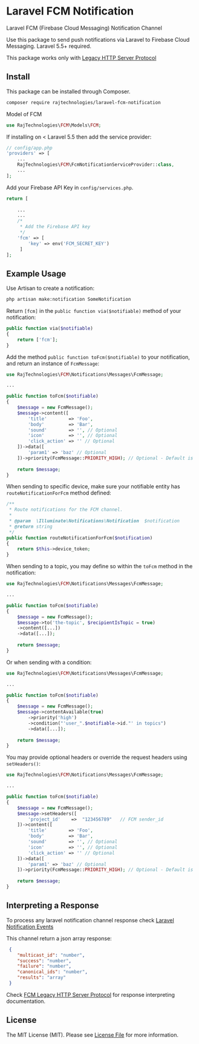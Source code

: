 # Laravel FCM Notification
Laravel FCM (Firebase Cloud Messaging) Notification Channel

Use this package to send push notifications via Laravel to Firebase Cloud Messaging. Laravel 5.5+ required.

This package works only with [Legacy HTTP Server Protocol](https://firebase.google.com/docs/cloud-messaging/http-server-ref)

## Install

This package can be installed through Composer.

``` bash
composer require rajtechnologies/laravel-fcm-notification
```

Model of FCM

```php
use RajTechnologies\FCM\Models\FCM;
```

If installing on < Laravel 5.5 then add the service provider:

```php
// config/app.php
'providers' => [
    ...
    RajTechnologies\FCM\FcmNotificationServiceProvider::class,
    ...
];
```

Add your Firebase API Key in `config/services.php`.

```php
return [
   
    ...
    ...
    /*
     * Add the Firebase API key
     */
    'fcm' => [
        'key' => env('FCM_SECRET_KEY')
     ]
];
```

## Example Usage

Use Artisan to create a notification:

```bash
php artisan make:notification SomeNotification
```

Return `[fcm]` in the `public function via($notifiable)` method of your notification:

```php
public function via($notifiable)
{
    return ['fcm'];
}
```

Add the method `public function toFcm($notifiable)` to your notification, and return an instance of `FcmMessage`: 

```php
use RajTechnologies\FCM\Notifications\Messages\FcmMessage;

...

public function toFcm($notifiable) 
{
    $message = new FcmMessage();
    $message->content([
        'title'        => 'Foo', 
        'body'         => 'Bar', 
        'sound'        => '', // Optional 
        'icon'         => '', // Optional
        'click_action' => '' // Optional
    ])->data([
        'param1' => 'baz' // Optional
    ])->priority(FcmMessage::PRIORITY_HIGH); // Optional - Default is 'normal'.
    
    return $message;
}
```

When sending to specific device, make sure your notifiable entity has `routeNotificationForFcm` method defined: 

```php
/**
 * Route notifications for the FCM channel.
 *
 * @param  \Illuminate\Notifications\Notification  $notification
 * @return string
 */
public function routeNotificationForFcm($notification)
{
    return $this->device_token;
}
```

When sending to a topic, you may define so within the `toFcm` method in the notification:

```php
use RajTechnologies\FCM\Notifications\Messages\FcmMessage;

...

public function toFcm($notifiable) 
{
    $message = new FcmMessage();
    $message->to('the-topic', $recipientIsTopic = true)
    ->content([...])
    ->data([...]);
    
    return $message;
}
```

Or when sending with a condition:

```php
use RajTechnologies\FCM\Notifications\Messages\FcmMessage;

...

public function toFcm($notifiable) 
{
    $message = new FcmMessage();
    $message->contentAvailable(true)
        ->priority('high')
        ->condition("'user_".$notifiable->id."' in topics")
        ->data([...]);
    
    return $message;
}
```

You may provide optional headers or override the request headers using `setHeaders()`:

```php
use RajTechnologies\FCM\Notifications\Messages\FcmMessage;

...

public function toFcm($notifiable) 
{
    $message = new FcmMessage();
    $message->setHeaders([
        'project_id'    =>  "123456789"   // FCM sender_id
    ])->content([
        'title'        => 'Foo', 
        'body'         => 'Bar', 
        'sound'        => '', // Optional 
        'icon'         => '', // Optional
        'click_action' => '' // Optional
    ])->data([
        'param1' => 'baz' // Optional
    ])->priority(FcmMessage::PRIORITY_HIGH); // Optional - Default is 'normal'.
    
    return $message;
}
```

## Interpreting a Response

To process any laravel notification channel response check [Laravel Notification Events](https://laravel.com/docs/6.0/notifications#notification-events)

This channel return a json array response: 
```json
 {
    "multicast_id": "number",
    "success": "number",
    "failure": "number",
    "canonical_ids": "number",
    "results": "array"
 }
```

Check [FCM Legacy HTTP Server Protocol](https://firebase.google.com/docs/cloud-messaging/http-server-ref#interpret-downstream) 
for response interpreting documentation.

## License

The MIT License (MIT). Please see [License File](LICENSE) for more information.
